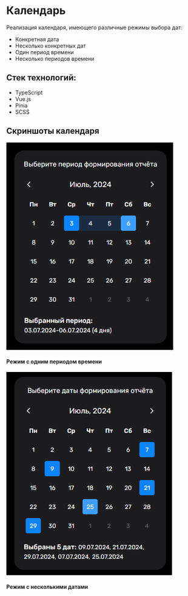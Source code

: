 # Календарь

Реализация календаря, имеющего различные режимы выбора дат:
- Конкретная дата
- Несколько конкретных дат
- Один период времени
- Несколько периодов времени

## Стек технологий:
- TypeScript
- Vue.js
- Pinia
- SCSS

## Скриншоты календаря
<img alt="Выбор периода" src="./src/assets/images/period-screen.png"/>

#### Режим с одним периодом времени

<img alt="Выбор нескольких дат" src="./src/assets/images/several-dates-screen.png"/>

#### Режим с несколькими датами